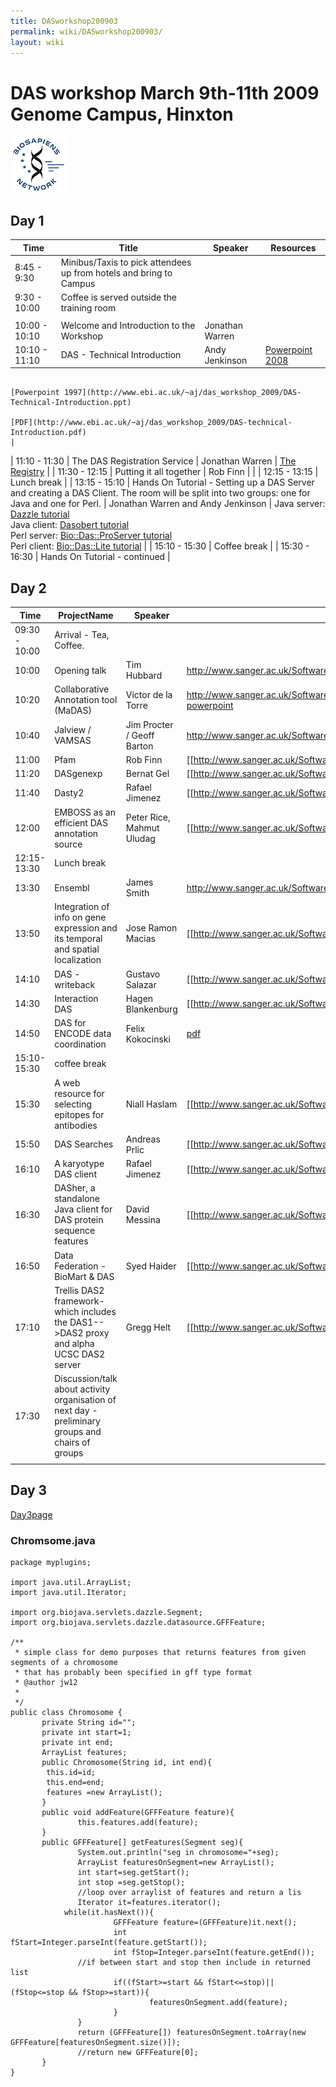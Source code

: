 ```yaml
---
title: DASworkshop200903
permalink: wiki/DASworkshop200903/
layout: wiki
---
```


DAS workshop March 9th-11th 2009 Genome Campus, Hinxton
=======================================================

![BioSapiens Network](Biosapiens_final.gif "BioSapiens Network")

Day 1
-----

| Time          | Title                                                                                                                                         | Speaker                            | Resources                                                                                                                                                  |
|---------------|-----------------------------------------------------------------------------------------------------------------------------------------------|------------------------------------|------------------------------------------------------------------------------------------------------------------------------------------------------------|
| 8:45 - 9:30   | Minibus/Taxis to pick attendees up from hotels and bring to Campus                                                                            |
| 9:30 - 10:00  | Coffee is served outside the training room                                                                                                    |
||
| 10:00 - 10:10 | Welcome and Introduction to the Workshop                                                                                                      | Jonathan Warren                    |                                                                                                                                                            |
| 10:10 - 11:10 | DAS - Technical Introduction                                                                                                                  | Andy Jenkinson                     | [Powerpoint 2008](http://www.ebi.ac.uk/~aj/das_workshop_2009/DAS-Technical-Introduction.pptx)                                                              
                                                                                                                                                                                                      [Powerpoint 1997](http://www.ebi.ac.uk/~aj/das_workshop_2009/DAS-Technical-Introduction.ppt)                                                                
                                                                                                                                                                                                      [PDF](http://www.ebi.ac.uk/~aj/das_workshop_2009/DAS-technical-Introduction.pdf)                                                                            |
| 11:10 - 11:30 | The DAS Registration Service                                                                                                                  | Jonathan Warren                    | [The Registry](http://www.biodas.org/wiki/DASworkshop200802:intro_tutorial#Finding_DAS_sources_.E2.80.93_the_DAS_Registry_Service_at_the_Sanger_Institute) |
| 11:30 - 12:15 | Putting it all together                                                                                                                       | Rob Finn                           |                                                                                                                                                            |
| 12:15 - 13:15 | Lunch break                                                                                                                                   |
| 13:15 - 15:10 | Hands On Tutorial - Setting up a DAS Server and creating a DAS Client. The room will be split into two groups: one for Java and one for Perl. | Jonathan Warren and Andy Jenkinson | Java server: [Dazzle tutorial](http://www.dasregistry.org/DazzleTutorial.jsp)                                                                              
                                                                                                                                                                                                      Java client: [Dasobert tutorial](http://www.dasregistry.org/DasobertTutorial.jsp)                                                                           
                                                                                                                                                                                                      Perl server: [Bio::Das::ProServer tutorial](http://www.ebi.ac.uk/~aj/das_workshop_2009/proserver_tutorial.html)                                             
                                                                                                                                                                                                      Perl client: [Bio::Das::Lite tutorial](http://www.ebi.ac.uk/~aj/das_workshop_2009/daslite_tutorial.html)                                                    |
| 15:10 - 15:30 | Coffee break                                                                                                                                  |
| 15:30 - 16:30 | Hands On Tutorial - continued                                                                                                                 |

Day 2
-----

| Time          | ProjectName                                                                                       | Speaker                    | Presentation                                                                                                                                                                                                                |
|---------------|---------------------------------------------------------------------------------------------------|----------------------------|-----------------------------------------------------------------------------------------------------------------------------------------------------------------------------------------------------------------------------|
| 09:30 - 10:00 | Arrival - Tea, Coffee.                                                                            |
| 10:00         | Opening talk                                                                                      | Tim Hubbard                | <http://www.sanger.ac.uk/Software/analysis/das/presentations/>                                                                                                                                                              |
| 10:20         | Collaborative Annotation tool (MaDAS)                                                             | Victor de la Torre         | [http://www.sanger.ac.uk/Software/analysis/das/presentations/MaDAS\_victor\_de\_la\_torre.pptx powerpoint](http://www.sanger.ac.uk/Software/analysis/das/presentations/MaDAS_victor_de_la_torre.pptx_powerpoint "wikilink") |
| 10:40         | Jalview / VAMSAS                                                                                  | Jim Procter / Geoff Barton | <http://www.sanger.ac.uk/Software/analysis/das/presentations/>                                                                                                                                                              |
| 11:00         | Pfam                                                                                              | Rob Finn                   | \[\[<http://www.sanger.ac.uk/Software/analysis/das/presentations/>                                                                                                                                                          |
| 11:20         | DASgenexp                                                                                         | Bernat Gel                 | \[\[<http://www.sanger.ac.uk/Software/analysis/das/presentations/>                                                                                                                                                          |
| 11:40         | Dasty2                                                                                            | Rafael Jimenez             | \[\[<http://www.sanger.ac.uk/Software/analysis/das/presentations/>                                                                                                                                                          |
| 12:00         | EMBOSS as an efficient DAS annotation source                                                      | Peter Rice, Mahmut Uludag  | \[\[<http://www.sanger.ac.uk/Software/analysis/das/presentations/>                                                                                                                                                          |
| 12:15-13:30   | Lunch break                                                                                       |
| 13:30         | Ensembl                                                                                           | James Smith                | <http://www.sanger.ac.uk/Software/analysis/das/presentations/2009-das-talk-smith.ppt>                                                                                                                                       |
| 13:50         | Integration of info on gene expression and its temporal and spatial localization                  | Jose Ramon Macias          | \[\[<http://www.sanger.ac.uk/Software/analysis/das/presentations/>                                                                                                                                                          |
| 14:10         | DAS - writeback                                                                                   | Gustavo Salazar            | \[\[<http://www.sanger.ac.uk/Software/analysis/das/presentations/>                                                                                                                                                          |
| 14:30         | Interaction DAS                                                                                   | Hagen Blankenburg          | \[\[<http://www.sanger.ac.uk/Software/analysis/das/presentations/>                                                                                                                                                          |
| 14:50         | DAS for ENCODE data coordination                                                                  | Felix Kokocinski           | [pdf](http://www.sanger.ac.uk/~fsk/DAS_workshop09.pdf)                                                                                                                                                                      |
| 15:10-15:30   | coffee break                                                                                      |
| 15:30         | A web resource for selecting epitopes for antibodies                                              | Niall Haslam               | \[\[<http://www.sanger.ac.uk/Software/analysis/das/presentations/>                                                                                                                                                          |
| 15:50         | DAS Searches                                                                                      | Andreas Prlic              | \[\[<http://www.sanger.ac.uk/Software/analysis/das/presentations/>                                                                                                                                                          |
| 16:10         | A karyotype DAS client                                                                            | Rafael Jimenez             | \[\[<http://www.sanger.ac.uk/Software/analysis/das/presentations/>                                                                                                                                                          |
| 16:30         | DASher, a standalone Java client for DAS protein sequence features                                | David Messina              | \[\[<http://www.sanger.ac.uk/Software/analysis/das/presentations/>                                                                                                                                                          |
| 16:50         | Data Federation - BioMart & DAS                                                                   | Syed Haider                | \[\[<http://www.sanger.ac.uk/Software/analysis/das/presentations/>                                                                                                                                                          |
| 17:10         | Trellis DAS2 framework- which includes the DAS1--&gt;DAS2 proxy and alpha UCSC DAS2 server        | Gregg Helt                 | \[\[<http://www.sanger.ac.uk/Software/analysis/das/presentations/>                                                                                                                                                          |
| 17:30         | Discussion/talk about activity organisation of next day - preliminary groups and chairs of groups |                            |                                                                                                                                                                                                                             |
||

Day 3
-----

[Day3page](http://www.biodas.org/wiki/DASworkshop200903Day3)

### Chromsome.java

    package myplugins;

    import java.util.ArrayList;
    import java.util.Iterator;

    import org.biojava.servlets.dazzle.Segment;
    import org.biojava.servlets.dazzle.datasource.GFFFeature;

    /**
     * simple class for demo purposes that returns features from given
    segments of a chromosome
     * that has probably been specified in gff type format
     * @author jw12
     *
     */
    public class Chromosome {
           private String id="";
           private int start=1;
           private int end;
           ArrayList features;
           public Chromosome(String id, int end){
            this.id=id;
            this.end=end;
            features =new ArrayList();
           }
           public void addFeature(GFFFeature feature){
                   this.features.add(feature);
           }
           public GFFFeature[] getFeatures(Segment seg){
                   System.out.println("seg in chromosome="+seg);
                   ArrayList featuresOnSegment=new ArrayList();
                   int start=seg.getStart();
                   int stop =seg.getStop();
                   //loop over arraylist of features and return a lis
                   Iterator it=features.iterator();
                while(it.hasNext()){
                           GFFFeature feature=(GFFFeature)it.next();
                           int fStart=Integer.parseInt(feature.getStart());
                           int fStop=Integer.parseInt(feature.getEnd());
                   //if between start and stop then include in returned list
                           if((fStart>=start && fStart<=stop)||(fStop<=stop && fStop>=start)){
                                   featuresOnSegment.add(feature);
                           }
                   }
                   return (GFFFeature[]) featuresOnSegment.toArray(new
    GFFFeature[featuresOnSegment.size()]);
                   //return new GFFFeature[0];
           }
    }
